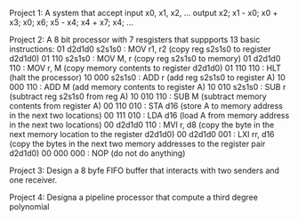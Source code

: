 Project 1:
A system that accept input x0, x1, x2, ... output x2; x1 - x0; x0 + x3; x0; x6; x5 - x4; x4 + x7; x4; ...

Project 2:
A 8 bit processor with 7 resgisters that suppports 13 basic instructions:
01	d2d1d0	s2s1s0 :	MOV r1, r2 (copy reg s2s1s0 to register d2d1d0)
01	110	    s2s1s0 : 	MOV M, r (copy reg s2s1s0 to memory)
01 	d2d1d0 	110 : 		MOV r, M (copy memory contents to register d2d1d0)
01 	110 	  110 : 		HLT (halt the processor)
10 	000 	  s2s1s0 : 	ADD r (add reg s2s1s0 to register A)
10 	000 	  110 : 		ADD M (add memory contents to register A)
10 	010 	  s2s1s0 : 	SUB r (subtract reg s2s1s0 from reg A)
10 	010 	  110 : 		SUB M (subtract memory contents from register A)
00 	110 	  010 : 		STA d16 (store A to memory address in the next two locations)
00 	111 	  010 : 		LDA d16 (load A from memory address in the next two locations)
00 	d2d1d0 	110 : 		MVI r, d8 (copy the byte in the next memory location to the register d2d1d0)
00 	d2d1d0 	001 : 		LXI rr, d16 (copy the bytes in the next two memory addresses to the register pair d2d1d0)
00 	000 	  000 : 		NOP (do not do anything)

Project 3:
Design a 8 byfe FIFO buffer that interacts with two senders and one receiver.

Project 4:
Designa a pipeline processor that compute a third degree polynomial


